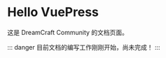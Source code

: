 <script src="./sakura/SakuraFalls.js"></script>
# Hello VuePress

这是 DreamCraft Community 的文档页面。

::: danger
目前文档的编写工作刚刚开始，尚未完成！
:::